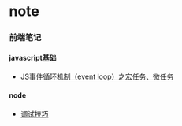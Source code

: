 # note
### 前端笔记
#### javascript基础
* [JS事件循环机制（event loop）之宏任务、微任务](https://segmentfault.com/a/1190000014940904#articleHeader7)

#### node
* [调试技巧](https://github.com/nswbmw/node-in-debugging)